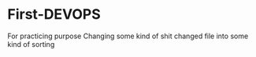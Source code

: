 # First-DEVOPS
For practicing purpose
Changing some kind of shit
changed file into some kind of sorting
    